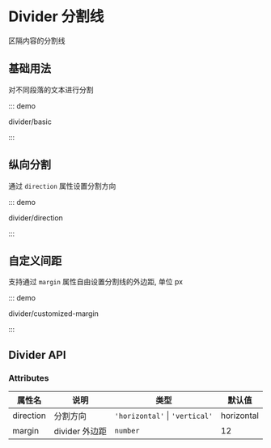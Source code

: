 # Divider 分割线

区隔内容的分割线

## 基础用法

对不同段落的文本进行分割

::: demo

divider/basic

:::

## 纵向分割

通过 `direction` 属性设置分割方向

::: demo

divider/direction

:::

## 自定义间距

支持通过 `margin` 属性自由设置分割线的外边距, 单位 px

::: demo

divider/customized-margin

:::

## Divider API

### Attributes

| 属性名    | 说明           | 类型                           | 默认值     |
| --------- | -------------- | ------------------------------ | ---------- |
| direction | 分割方向       | `'horizontal'` \| `'vertical'` | horizontal |
| margin    | divider 外边距 | `number`                       | 12         |
